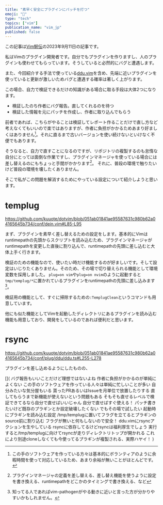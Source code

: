 ```yaml
---
title: "素早く安全にプラグインにパッチを打つ"
emoji: "🐎"
type: "tech"
topics: ["vim"]
publication_name: "vim_jp"
published: false
---
```


この記事は[Vim駅伝](https://vim-jp.org/ekiden/)の2023年9月11日の記事です。

私はVimのプラグイン開発者です。自分でもプラグインを作りますし、人のプラグインも使わせてもらっています。そうしていると必然的にバグと遭遇します。

また、今回紹介する手法で使っている[ddu.vim](https://github.com/Shougo/ddu.vim)を含め、先端に近いプラグインを使っていると更新が激しいためバグと遭遇する確率は著しく上がります。

この場合、自力で検証できるだけの知識がある場合に取る手段は大体2つになります。

- 検証したのち作者にバグ報告。直してくれるのを待つ
- 検証した情報を元にパッチを作成し、作者に取り込んでもらう

前者であれば、こちらがやることは検証してレポート作ることだけで直し方など考えなくてもいいので楽ではありますが、作者に負担がかかるためあまり好ましくはありません[^1]。それに直るまで古いバージョンを使い続けないといけなく不便でもあります。

そうなると、自力で直すことになるのですが、リポジトリの複製するのも怠惰な自分にとっては面倒な作業ですし、プラグインマネージャを使っている場合には差し替えるのにもちょっと手間がかかります[^2]。
それに、普段の環境で触りたいけど普段の環境を壊したくありません。

そこで私がこの問題を解消するためにやっている設定について紹介しようと思います。

# templug

https://github.com/kuuote/dotvim/blob/051ab01841ae95587631c980b62a04165645b734/conf/dein.vim#L85-L95

まず、プラグインを素早く差し替えるための設定をします。基本的にVimはruntimepathの先頭からスクリプトを読み込むため、プラグインマネージャがruntimepathを変更した直後に割り込んで、runtimepathの先頭に差し込むと大体上手く行きます。

検証のための機能なので、使いたい時だけ機能するのが好ましいです。そして設定はいじりたくありません。そのため、その場で切り替えられる機能として環境変数を採用しました。
`plug=on vim`や`plug=on nvim`のように起動すると`tmp/templug/*`に置かれているプラグインをruntimepathの先頭に差し込みます[^3]。

検証用の機能として、すぐに掃除するための`:TemplugClean`というコマンドも用意しています。

他にも似た機能としてVimを起動したディレクトリにあるプラグインを読み込む機能も用意しており、開発をしているのであれば便利だと思います。

# rsync

https://github.com/kuuote/dotvim/blob/051ab01841ae95587631c980b62a04165645b734/conf/plug/ddu/ddu.ts#L255-L278

プラグインを差し込めるようにしたものの、

[^1]: この手のソフトウェアを作っている方々は基本的にボランティアのように余暇時間を使って対応しているため、あまり余裕が無いことがほとんどです。
[^2]: プラグインマネージャの定義を差し替える、差し替え機能を使うように設定を書き換える、runtimepathをどこかのタイミングで書き換える、など
[^3]: 知ってる人であればvim-pathogenがやる動きに近いと言った方が分かりやすいかもしれません。

[](
バグ報告もいいことだけど理想ではないよね
  作者に負担がかかるのが単純によくない
    この手のソフトウェアを作っている人々は単純に忙しいことが多い
    自分みたいな気分屋もいる
      貰ったPRあるいはIssueを月単位で放置したりする
  直してもらうまで新機能が使えないという問題もある
  そもそも直せるレベルで検証できてるなら自分で直せばいいじゃん
    自分で直せばすぐ使える！
パッチ書きたいけど既存のプラギンとか設定破壊したくない
でもその場で試したい
起動時にプラギンを読み込む設定
  /tmp/templugに置いてフラグを立てるとプラギンのsource前に割り込む
  フラグが無いと何もしないので安全！
ddu.vimにrsyncアクションを生やしている
  rsyncに依存してるけどrsyncは福利厚生でしょう
  実行すると/tmp/templugに向けてrsyncが走りディレクトリトップが開かれる
  これにより別途cloneしなくても今使ってるプラギンが複製される、実際ハヤイ！
)
